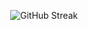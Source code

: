 <p align="center"><img src="https://github-readme-streak-stats.herokuapp.com?user=Humphryyy&theme=transparent&hide_border=true&exclude_days=Sun%2CSat&type=png" alt="GitHub Streak" /></p>
